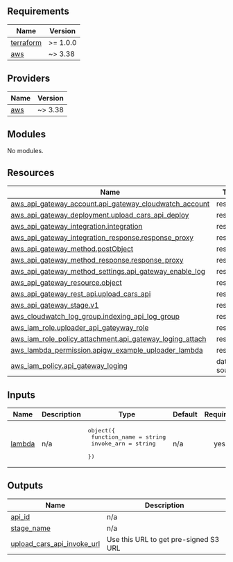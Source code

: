 <!-- BEGIN_TF_DOCS -->
## Requirements

| Name | Version |
|------|---------|
| <a name="requirement_terraform"></a> [terraform](#requirement\_terraform) | >= 1.0.0 |
| <a name="requirement_aws"></a> [aws](#requirement\_aws) | ~> 3.38 |

## Providers

| Name | Version |
|------|---------|
| <a name="provider_aws"></a> [aws](#provider\_aws) | ~> 3.38 |

## Modules

No modules.

## Resources

| Name | Type |
|------|------|
| [aws_api_gateway_account.api_gateway_cloudwatch_account](https://registry.terraform.io/providers/hashicorp/aws/latest/docs/resources/api_gateway_account) | resource |
| [aws_api_gateway_deployment.upload_cars_api_deploy](https://registry.terraform.io/providers/hashicorp/aws/latest/docs/resources/api_gateway_deployment) | resource |
| [aws_api_gateway_integration.integration](https://registry.terraform.io/providers/hashicorp/aws/latest/docs/resources/api_gateway_integration) | resource |
| [aws_api_gateway_integration_response.response_proxy](https://registry.terraform.io/providers/hashicorp/aws/latest/docs/resources/api_gateway_integration_response) | resource |
| [aws_api_gateway_method.postObject](https://registry.terraform.io/providers/hashicorp/aws/latest/docs/resources/api_gateway_method) | resource |
| [aws_api_gateway_method_response.response_proxy](https://registry.terraform.io/providers/hashicorp/aws/latest/docs/resources/api_gateway_method_response) | resource |
| [aws_api_gateway_method_settings.api_gateway_enable_log](https://registry.terraform.io/providers/hashicorp/aws/latest/docs/resources/api_gateway_method_settings) | resource |
| [aws_api_gateway_resource.object](https://registry.terraform.io/providers/hashicorp/aws/latest/docs/resources/api_gateway_resource) | resource |
| [aws_api_gateway_rest_api.upload_cars_api](https://registry.terraform.io/providers/hashicorp/aws/latest/docs/resources/api_gateway_rest_api) | resource |
| [aws_api_gateway_stage.v1](https://registry.terraform.io/providers/hashicorp/aws/latest/docs/resources/api_gateway_stage) | resource |
| [aws_cloudwatch_log_group.indexing_api_log_group](https://registry.terraform.io/providers/hashicorp/aws/latest/docs/resources/cloudwatch_log_group) | resource |
| [aws_iam_role.uploader_api_gateyway_role](https://registry.terraform.io/providers/hashicorp/aws/latest/docs/resources/iam_role) | resource |
| [aws_iam_role_policy_attachment.api_gateway_loging_attach](https://registry.terraform.io/providers/hashicorp/aws/latest/docs/resources/iam_role_policy_attachment) | resource |
| [aws_lambda_permission.apigw_example_uploader_lambda](https://registry.terraform.io/providers/hashicorp/aws/latest/docs/resources/lambda_permission) | resource |
| [aws_iam_policy.api_gateway_loging](https://registry.terraform.io/providers/hashicorp/aws/latest/docs/data-sources/iam_policy) | data source |

## Inputs

| Name | Description | Type | Default | Required |
|------|-------------|------|---------|:--------:|
| <a name="input_lambda"></a> [lambda](#input\_lambda) | n/a | <pre>object({<br>    function_name = string<br>    invoke_arn    = string<br>  })</pre> | n/a | yes |

## Outputs

| Name | Description |
|------|-------------|
| <a name="output_api_id"></a> [api\_id](#output\_api\_id) | n/a |
| <a name="output_stage_name"></a> [stage\_name](#output\_stage\_name) | n/a |
| <a name="output_upload_cars_api_invoke_url"></a> [upload\_cars\_api\_invoke\_url](#output\_upload\_cars\_api\_invoke\_url) | Use this URL to get pre-signed S3 URL |
<!-- END_TF_DOCS -->